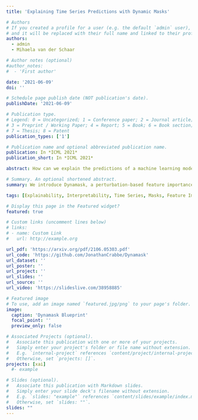 ```yaml
---
title: 'Explaining Time Series Predictions with Dynamic Masks'

# Authors
# If you created a profile for a user (e.g. the default `admin` user), write the username (folder name) here
# and it will be replaced with their full name and linked to their profile.
authors:
  - admin
  - Mihaela van der Schaar

# Author notes (optional)
#author_notes:
#  - 'First author'

date: '2021-06-09'
doi: ''

# Schedule page publish date (NOT publication's date).
publishDate: '2021-06-09'

# Publication type.
# Legend: 0 = Uncategorized; 1 = Conference paper; 2 = Journal article;
# 3 = Preprint / Working Paper; 4 = Report; 5 = Book; 6 = Book section;
# 7 = Thesis; 8 = Patent
publication_types: ['1']

# Publication name and optional abbreviated publication name.
publication: In *ICML 2021*
publication_short: In *ICML 2021*

abstract: How can we explain the predictions of a machine learning model? When the data is structured as a multivariate time series, this question induces additional difficulties such as the necessity for the explanation to embody the time dependency and the large number of inputs. To address these challenges, we propose dynamic masks (Dynamask). This method produces instance-wise importance scores for each feature at each time step by fitting a perturbation mask to the input sequence. In order to incorporate the time dependency of the data, Dynamask studies the effects of dynamic perturbation operators. In order to tackle the large number of inputs, we propose a scheme to make the feature selection parsimonious (to select no more feature than necessary) and legible (a notion that we detail by making a parallel with information theory). With synthetic and real-world data, we demonstrate that the dynamic underpinning of Dynamask, together with its parsimony, offer a neat improvement in the identification of feature importance over time. The modularity of Dynamask makes it ideal as a plug-in to increase the transparency of a wide range of machine learning models in areas such as medicine and finance, where time series are abundant.

# Summary. An optional shortened abstract.
summary: We introduce Dynamask, a perturbation-based feature importance method to explain the predictions of time series models.

tags: [Explainability, Interpretability, Time Series, Masks, Feature Importance, Machine Learning, Deep Learning]

# Display this page in the Featured widget?
featured: true

# Custom links (uncomment lines below)
# links:
# - name: Custom Link
#   url: http://example.org

url_pdf: 'https://arxiv.org/pdf/2106.05303.pdf'
url_code: 'https://github.com/JonathanCrabbe/Dynamask'
url_dataset: ''
url_poster: ''
url_project: ''
url_slides: ''
url_source: ''
url_video: 'https://slideslive.com/38958885'

# Featured image
# To use, add an image named `featured.jpg/png` to your page's folder.
image:
  caption: 'Dynamask Blueprint'
  focal_point: ''
  preview_only: false

# Associated Projects (optional).
#   Associate this publication with one or more of your projects.
#   Simply enter your project's folder or file name without extension.
#   E.g. `internal-project` references `content/project/internal-project/index.md`.
#   Otherwise, set `projects: []`.
projects: [xai]
  #- example

# Slides (optional).
#   Associate this publication with Markdown slides.
#   Simply enter your slide deck's filename without extension.
#   E.g. `slides: "example"` references `content/slides/example/index.md`.
#   Otherwise, set `slides: ""`.
slides: ""
---
```

